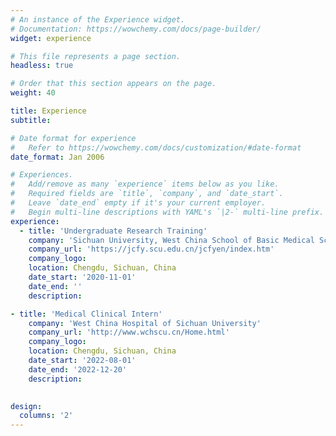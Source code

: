 ```yaml
---
# An instance of the Experience widget.
# Documentation: https://wowchemy.com/docs/page-builder/
widget: experience

# This file represents a page section.
headless: true

# Order that this section appears on the page.
weight: 40

title: Experience
subtitle:

# Date format for experience
#   Refer to https://wowchemy.com/docs/customization/#date-format
date_format: Jan 2006

# Experiences.
#   Add/remove as many `experience` items below as you like.
#   Required fields are `title`, `company`, and `date_start`.
#   Leave `date_end` empty if it's your current employer.
#   Begin multi-line descriptions with YAML's `|2-` multi-line prefix.
experience:
  - title: 'Undergraduate Research Training'
    company: 'Sichuan University, West China School of Basic Medical Sciences & Forensic Medicine'
    company_url: 'https://jcfy.scu.edu.cn/jcfyen/index.htm'
    company_logo: 
    location: Chengdu, Sichuan, China
    date_start: '2020-11-01'
    date_end: ''
    description: 

- title: 'Medical Clinical Intern'
    company: 'West China Hospital of Sichuan University'
    company_url: 'http://www.wchscu.cn/Home.html'
    company_logo: 
    location: Chengdu, Sichuan, China
    date_start: '2022-08-01'
    date_end: '2022-12-20'
    description: 
 

design:
  columns: '2'
---
```

